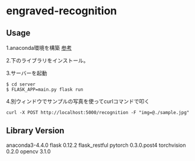 # engraved-recognition

## Usage
1.anaconda環境を構築
[参考](https://qiita.com/sk427/items/9f215931c8249ada75cd)

2.下のライブラリをインストール。

3.サーバーを起動

```
$ cd server
$ FLASK_APP=main.py flask run
```

4.別ウィンドウでサンプルの写真を使ってcurlコマンドで叩く
```
curl -X POST http://localhost:5000/recognition -F "img=@./sample.jpg"
```

## Library Version
anaconda3-4.4.0
flask 0.12.2
flask_restful
pytorch 0.3.0.post4
torchvision 0.2.0
opencv 3.1.0
